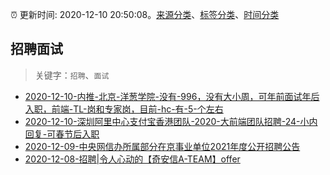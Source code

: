 :alarm_clock: 更新时间: 2020-12-10 20:50:08。[来源分类](../README.md)、[标签分类](../TAGS.md)、[时间分类](../TIMELINE.md)

## 招聘面试


> 关键字：`招聘`、`面试`



- [2020-12-10-内推-北京-洋葱学院-没有-996，没有大小周，可年前面试年后入职，前端-TL-岗和专家岗，目前-hc-有-5-个左右](https://www.v2ex.com/t/734286) 
- [2020-12-10-深圳阿里中心支付宝香港团队-2020-大前端团队招聘-24-小内回复-可春节后入职](https://www.v2ex.com/t/734285) 
- [2020-12-09-中央网信办所属部分在京事业单位2021年度公开招聘公告](https://sec.thief.one/article_content?a_id=2ebaa629ec0fb9a51298c8b1a6c0bf51) 
- [2020-12-08-招聘|令人心动的【奇安信A-TEAM】offer](https://sec.thief.one/article_content?a_id=73ebf2379ec0fa61145791a65d8df2ea) 